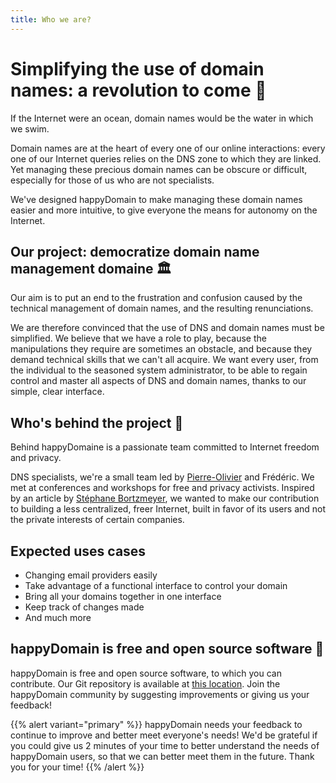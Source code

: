 ```yaml
---
title: Who we are?
---
```


# Simplifying the use of domain names: a revolution to come 🚀

If the Internet were an ocean, domain names would be the water in which we swim.

Domain names are at the heart of every one of our online interactions: every one of our Internet queries relies on the DNS zone to which they are linked. Yet managing these precious domain names can be obscure or difficult, especially for those of us who are not specialists.

We've designed happyDomain to make managing these domain names easier and more intuitive, to give everyone the means for autonomy on the Internet.

## Our project: democratize domain name management domaine 🏛️

Our aim is to put an end to the frustration and confusion caused by the technical management of domain names, and the resulting renunciations.

We are therefore convinced that the use of DNS and domain names must be simplified. We believe that we have a role to play, because the manipulations they require are sometimes an obstacle, and because they demand technical skills that we can't all acquire. We want every user, from the individual to the seasoned system administrator, to be able to regain control and master all aspects of DNS and domain names, thanks to our simple, clear interface.

## Who's behind the project 👥

Behind happyDomaine is a passionate team committed to Internet freedom and privacy.

DNS specialists, we're a small team led by [Pierre-Olivier](https://nemunai.re/) and Frédéric.
We met at conferences and workshops for free and privacy activists.
Inspired by an article by [Stéphane Bortzmeyer](https://www.bortzmeyer.org/hebergement-dns-chaton.html), we wanted to make our contribution to building a less centralized, freer Internet, built in favor of its users and not the private interests of certain companies.

## Expected uses cases

* Changing email providers easily
* Take advantage of a functional interface to control your domain
* Bring all your domains together in one interface
* Keep track of changes made
* And much more

## happyDomain is free and open source software 🎯

happyDomain is free and open source software, to which you can contribute.
Our Git repository is available at [this location](https://git.happydomain.org/happyDomain).
Join the happyDomain community by suggesting improvements or giving us your feedback!

{{% alert variant="primary" %}}
happyDomain needs your feedback to continue to improve and better meet everyone's needs! We'd be grateful if you could give us 2 minutes of your time to better understand the needs of happyDomain users, so that we can better meet them in the future. Thank you for your time!
{{% /alert %}}
